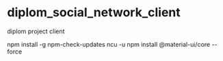 # diplom_social_network_client
diplom project client

npm install -g npm-check-updates
ncu -u
npm install @material-ui/core --force
